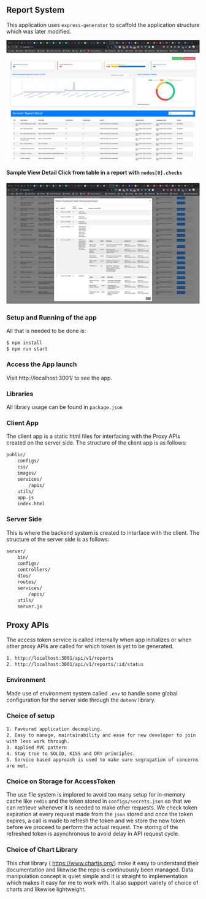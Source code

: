 ## Report System
This application uses `express-generator` to scaffold the application structure which was later modified.

![Alt text](public/images/dashboard.png?raw=true "server-report-system")

#### Sample View Detail Click from table in a report with `nodes[0].checks`

![Alt text](public/images/node_checks.png?raw=true "server-report-system")

### Setup and Running of the app
All that is needed to be done is:

```
$ npm install
$ npm run start
```

### Access the App launch
Visit http://localhost:3001/ to see the app.

### Libraries
All library usage can be found in `package.json`

### Client App
The client app is a static html files for interfacing with the Proxy APIs created on the server side. The structure of the client app is as follows:
```
public/
    configs/
    css/
    images/
    services/
        /apis/
    utils/    
    app.js
    index.html
```

### Server Side
This is where the backend system is created to interface with the client. The structure of the server side is as follows:
```
server/
    bin/
    configs/
    controllers/
    dtos/
    routes/
    services/
        /apis/
    utils/
    server.js
```

## Proxy APIs
The access token service is called internally when app initializes or when other proxy APIs are called for which token is yet to be generated.
 
    1. http://localhost:3001/api/v1/reports
    2. http://localhost:3001/api/v1/reports/:id/status
    
### Environment
Made use of environment system called `.env` to handle some global configuration for the server side through the `dotenv` library.

### Choice of setup
    1. Favoured application decoupling.
    2. Easy to manage, maintainability and ease for new developer to join with less work through.
    3. Applied MVC pattern
    4. Stay true to SOLID, KISS and DRY principles.
    5. Service based approach is used to make sure segragation of concerns are met.
  
    
### Choice on Storage for AccessToken
The use file system is implored to avoid too many setup for in-memory cache like `redis` and the token stored in `configs/secrets.json` so that we can retrieve whenever it is needed to make other requests.
We check token expiration at every request made from the `json` stored and once the token expires, a call is made to refresh the token and we store the new token before we proceed to perform the actual request. The storing of the refreshed token is asynchronous to avoid delay in API request cycle.     


### Choice of Chart Library
This chat library ( https://www.chartjs.org/) make it easy to understand their documentation and likewise the repo is continuously been managed. Data manipulation concept is quiet simple and it is straight to implementation which makes it easy for me to work with. It also support variety of choice of charts and likewise lightweight.
